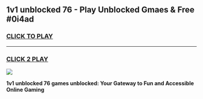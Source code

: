 
## 1v1 unblocked 76 - Play Unblocked Gmaes & Free #0i4ad
<h3>
<a href="https://premium.freeplayer.one?title=1v1_unblocked_76&ref=03M">CLICK TO PLAY</a></h3>
<hr>

<h3>
<a href="https://premium.freeplayer.one?title=1v1_unblocked_76&ref=03M">CLICK 2 PLAY</a>
  
</h3>

<a href="https://premium.freeplayer.one?title=1v1_unblocked_76&ref=03M"><img src="https://clearcache.store/games.png"></a>


**1v1 unblocked 76 games unblocked: Your Gateway to Fun and Accessible Online Gaming**
